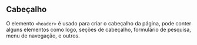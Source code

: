 ## Cabeçalho

O elemento `<header>` é usado para criar o cabeçalho da página, pode conter alguns elementos como logo, seções de cabeçalho, formulário de pesquisa, menu de navegação, e outros.
